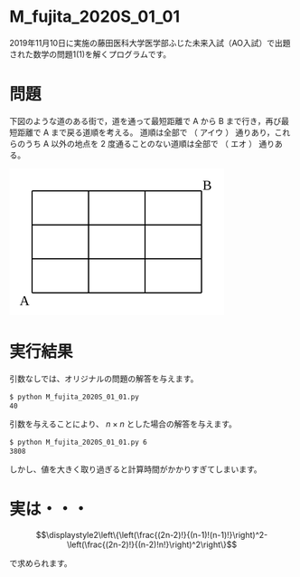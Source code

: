 # M_fujita_2020S_01_01

2019年11月10日に実施の藤田医科大学医学部ふじた未来入試（AO入試）で出題された数学の問題1(1)を解くプログラムです。

# 問題

下図のような道のある街で，道を通って最短距離で A から B まで行き，再び最短距離で A まで戻る道順を考える。
道順は全部で （ アイウ ） 通りあり，これらのうち A 以外の地点を 2 度通ることのない道順は全部で （ エオ ） 通りある。

![fig](fig.svg)

# 実行結果

引数なしでは、オリジナルの問題の解答を与えます。

```
$ python M_fujita_2020S_01_01.py
40
```

引数を与えることにより、 $n\times n$ とした場合の解答を与えます。

```
$ python M_fujita_2020S_01_01.py 6
3808
```

しかし、値を大きく取り過ぎると計算時間がかかりすぎてしまいます。

# 実は・・・

```math
\displaystyle2\left\{\left(\frac{(2n-2)!}{(n-1)!(n-1)!}\right)^2-\left(\frac{(2n-2)!}{(n-2)!n!}\right)^2\right\}
```
で求められます。
